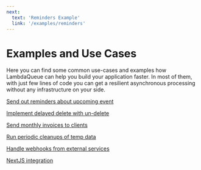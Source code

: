```yaml
---
next:
  text: 'Reminders Example'
  link: '/examples/reminders'
---
```


# Examples and Use Cases

Here you can find some common use-cases and examples how LambdaQueue can help you
build your application faster. In most of them, with just few lines of code
you can get a resilient asynchronous processing without any infrastructure
on your side.

[Send out reminders about upcoming event](./reminders)

[Implement delayed delete with un-delete](./delete)

[Send monthly invoices to clients](./invoices)

[Run periodic cleanups of temp data](./cleanup)

[Handle webhooks from external services](./webhooks)

[NextJS integration](./next.md)
